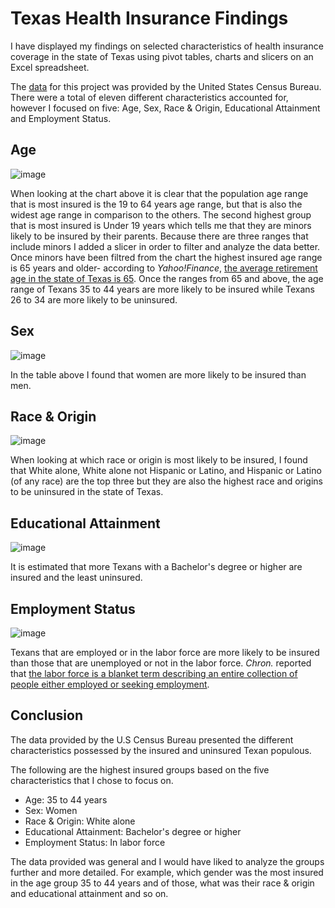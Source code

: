 # Texas Health Insurance Findings
I have displayed my findings on selected characteristics of health insurance coverage in the state of Texas using pivot tables, charts and slicers on an Excel spreadsheet. 

The [data](https://data.census.gov/cedsci/table?q=Texas%20Health&tid=ACSST1Y2021.S2701) for this project was provided by the United States Census Bureau. There were a total of eleven different characteristics accounted for, however I focused on five: Age, Sex, Race & Origin, Educational Attainment and Employment Status. 


## Age
![image](https://github.com/bmmontz/TX-Health-Insurance-Findings/blob/56a163db1405945b060efc18f32d335778094731/HI%20Pop.%20Age%20Table.png?raw=true)

When looking at the chart above it is clear that the population age range that is most insured is the 19 to 64 years age range, but that is also the widest age range in comparison to the others. The second highest group that is most insured is Under 19 years which tells me that they are minors likely to be insured by their parents. Because there are three ranges that include minors I added a slicer in order to filter and analyze the data better. 
Once minors have been filtred from the chart the highest insured age range is 65 years and older- according to *Yahoo!Finance*, [the average retirement age in the state of Texas is 65](https://finance.yahoo.com/news/average-retirement-age-every-state-150000450.html?guccounter=1&guce_referrer=aHR0cHM6Ly93d3cuYmluZy5jb20v&guce_referrer_sig=AQAAAGa8NaNcMFxtjPtEjQMg0RPsYUeF0etFYu3oBFqZMGIvkbXK90og1yS_AZldMRpj3DmW_XLGuD-LvHD_Yyo6Tnm-YlFgr8hD_5UovySagk7cuw1VT8esDisK94aPesrGZxG3CjJH_BpOLADhnHrKmVQ4w5nKaAI3tgvWFqbAA4pr). 
Once the ranges from 65 and above, the age range of Texans 35 to 44 years are more likely to be insured while Texans 26 to 34 are more likely to be uninsured. 

## Sex
![image](https://github.com/bmmontz/TX-Health-Insurance-Findings/blob/56a163db1405945b060efc18f32d335778094731/HI%20Sex%20Table.png?raw=true)

In the table above I found that women are more likely to be insured than men. 

## Race & Origin
![image](https://github.com/bmmontz/TX-Health-Insurance-Findings/blob/56a163db1405945b060efc18f32d335778094731/HI%20Race%20Table.png?raw=true)

When looking at which race or origin is most likely to be insured, I found that White alone, White alone not Hispanic or Latino, and Hispanic or Latino (of any race) are the top three but they are also the highest race and origins to be uninsured in the state of Texas. 

## Educational Attainment
![image](https://github.com/bmmontz/TX-Health-Insurance-Findings/blob/702928fb92b733229259923714a259bc684c9638/HI%20Education%20Table.png?raw=true)

It is estimated that more Texans with a Bachelor's degree or higher are insured and the least uninsured.

## Employment Status
![image](https://github.com/bmmontz/TX-Health-Insurance-Findings/blob/702928fb92b733229259923714a259bc684c9638/HI%20Employement%20Table.png?raw=true)

Texans that are employed or in the labor force are more likely to be insured than those that are unemployed or not in the labor force. 
*Chron.* reported that [the labor force is a blanket term describing an entire collection of people either employed or seeking employment](https://smallbusiness.chron.com/differences-between-labor-force-employees-36901.html).

## Conclusion

The data provided by the U.S Census Bureau presented the different characteristics possessed by the insured and uninsured Texan populous.

The following are the highest insured groups based on the five characteristics that I chose to focus on.  
* Age: 35 to 44 years
* Sex: Women
* Race & Origin: White alone
* Educational Attainment: Bachelor's degree or higher
* Employment Status: In labor force

The data provided was general and I would have liked to analyze the groups further and more detailed. For example, which gender was the most insured in the age group 35 to 44 years and of those, what was their race & origin and educational attainment and so on. 

